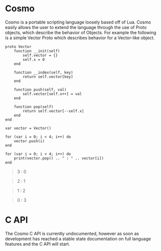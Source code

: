 # Cosmo
Cosmo is a portable scripting language loosely based off of Lua. Cosmo easily allows the user to extend the language through the use of Proto objects, which describe the behavior of Objects. For example the following is a simple Vector Proto which describes behavior for a Vector-like object.

```
proto Vector
    function __init(self)
        self.vector = {}
        self.x = 0
    end

    function __index(self, key)
        return self.vector[key]
    end

    function push(self, val)
        self.vector[self.x++] = val
    end 

    function pop(self)
        return self.vector[--self.x]
    end
end

var vector = Vector()

for (var i = 0; i < 4; i++) do
    vector.push(i)
end

for (var i = 0; i < 4; i++) do
    print(vector.pop() .. " : " .. vector[i])
end
```

> 3 : 0

> 2 : 1

> 1 : 2

> 0 : 3

# C API
The Cosmo C API is currently undocumented, however as soon as development has reached a stable state documentation on full language features and the C API will start.